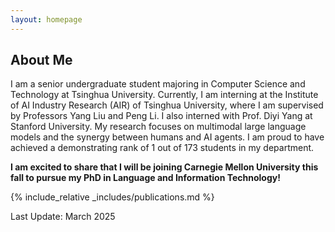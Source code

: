 ```yaml
---
layout: homepage
---
```


## About Me

I am a senior undergraduate student majoring in Computer Science and Technology at Tsinghua University. Currently, I am interning at the Institute of AI Industry Research (AIR) of Tsinghua University, where I am supervised by Professors Yang Liu and Peng Li. I also interned with Prof. Diyi Yang at Stanford University. My research focuses on multimodal large language models and the synergy between humans and AI agents. I am proud to have achieved a demonstrating rank of 1 out of 173 students in my department.

<!-- I am currently visiting Stanford University as a summer intern in Professor Diyi Yang's group, and collaborating with Yanzhe Zhang and William Held. -->
**I am excited to share that I will be joining Carnegie Mellon University this fall to pursue my PhD in Language and Information Technology!**

<!-- ## News
- **[Mar. 2019]** Our paper about few-shot learning is accepted to CVPR 2019. -->

{% include_relative _includes/publications.md %}

<!-- {% include_relative _includes/services.md %} -->

Last Update: March 2025